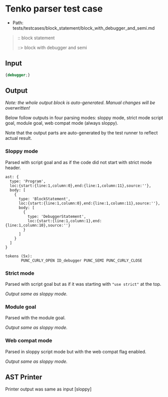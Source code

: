 # Tenko parser test case

- Path: tests/testcases/block_statement/block_with_debugger_and_semi.md

> :: block statement
>
> ::> block with debugger and semi

## Input

`````js
{debugger;}
`````

## Output

_Note: the whole output block is auto-generated. Manual changes will be overwritten!_

Below follow outputs in four parsing modes: sloppy mode, strict mode script goal, module goal, web compat mode (always sloppy).

Note that the output parts are auto-generated by the test runner to reflect actual result.

### Sloppy mode

Parsed with script goal and as if the code did not start with strict mode header.

`````
ast: {
  type: 'Program',
  loc:{start:{line:1,column:0},end:{line:1,column:11},source:''},
  body: [
    {
      type: 'BlockStatement',
      loc:{start:{line:1,column:0},end:{line:1,column:11},source:''},
      body: [
        {
          type: 'DebuggerStatement',
          loc:{start:{line:1,column:1},end:{line:1,column:10},source:''}
        }
      ]
    }
  ]
}

tokens (5x):
       PUNC_CURLY_OPEN ID_debugger PUNC_SEMI PUNC_CURLY_CLOSE
`````

### Strict mode

Parsed with script goal but as if it was starting with `"use strict"` at the top.

_Output same as sloppy mode._

### Module goal

Parsed with the module goal.

_Output same as sloppy mode._

### Web compat mode

Parsed in sloppy script mode but with the web compat flag enabled.

_Output same as sloppy mode._

## AST Printer

Printer output was same as input [sloppy]
